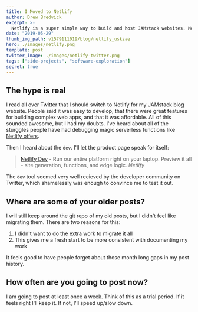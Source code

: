```yaml
---
title: I Moved to Netlify
author: Drew Bredvick
excerpt: >-
  Netlify is a super simple way to build and host JAMstack websites. Moving my site over was about a two hour project and was a breeze. TLDR; switch to Netlify.
date: "2019-05-29"
thumb_img_path: v1579111019/blog/netlify_uskzae
hero: ./images/netlify.png
template: post
twitter_image: ./images/netlify-twitter.png
tags: ["side-projects", "software-exploration"]
secret: true
---
```

## The hype is real

I read all over Twitter that I should switch to Netlify for my JAMstack blog website. People said it was easy to develop, that there were great features for building complex web apps, and that it was affordable. All of this sounded awesome, but I had my doubts. I've heard about all of the sturggles people have had debugging magic serverless functions like [Netlify offers](https://www.netlify.com/docs/functions/).

Then I heard about the `dev`. I'll let the product page speak for itself:

> [Netlify Dev](https://www.netlify.com/products/dev/) - Run our entire platform right on your laptop. Preview it all - site generation, functions, and edge logic. <cite>Netlify</cite>

The `dev` tool seemed very well recieved by the developer community on Twitter, which shamelessly was enough to convince me to test it out.

## Where are some of your older posts?

I will still keep around the git repo of my old posts, but I didn't feel like migrating them. There are two reasons for this:

1. I didn't want to do the extra work to migrate it all
2. This gives me a fresh start to be more consistent with documenting my work

It feels good to have people forget about those month long gaps in my post history.

## How often are you going to post now?

I am going to post at least once a week. Think of this as a trial period. If it feels right I'll keep it. If not, I'll speed up/slow down.
